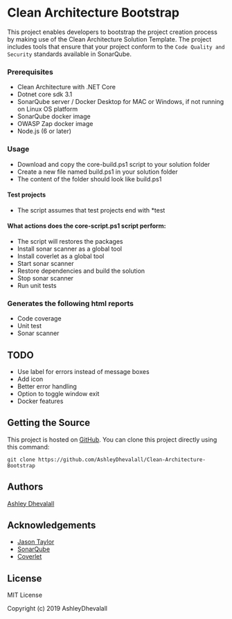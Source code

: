 # Clean Architecture Bootstrap
This project enables developers to bootstrap the project creation process by making use of the Clean Architecture Solution Template. The project includes tools that ensure that your project conform to the `Code Quality and Security` standards available in SonarQube.

### Prerequisites
* Clean Architecture with .NET Core
* Dotnet core sdk 3.1
* SonarQube server / Docker Desktop for MAC or Windows, if not running on Linux OS platform
* SonarQube docker image
* OWASP Zap docker image
* Node.js (6 or later)

### Usage
* Download and copy the core-build.ps1 script to your solution folder
* Create a new file named build.ps1 in your solution folder
* The content of the folder should look like build.ps1

#### Test projects
* The script assumes that test projects end with *test

#### What actions does the core-script.ps1 script perform:
* The script will restores the packages
* Install sonar scanner as a global tool
* Install coverlet as a global tool
* Start sonar scanner
* Restore dependencies and build the solution
* Stop sonar scanner
* Run unit tests

### Generates the following html reports
* Code coverage
* Unit test
* Sonar scanner

## TODO
* Use label for errors instead of message boxes
* Add icon
* Better error handling
* Option to toggle window exit
* Docker features

## Getting the Source

This project is hosted on [GitHub](https://github.com/AshleyDhevalall/Clean-Architecture-Bootstrap). You can clone this project directly using this command:
```
git clone https://github.com/AshleyDhevalall/Clean-Architecture-Bootstrap
```

## Authors

[Ashley Dhevalall](https://github.com/AshleyDhevalall)

## Acknowledgements

* [Jason Taylor](https://jasontaylor.dev/clean-architecture-getting-started/)
* [SonarQube](<http://nunit.org>)
* [Coverlet](<https://github.com/gurock/testrail-api>)

## License

MIT License

Copyright (c) 2019 AshleyDhevalall
